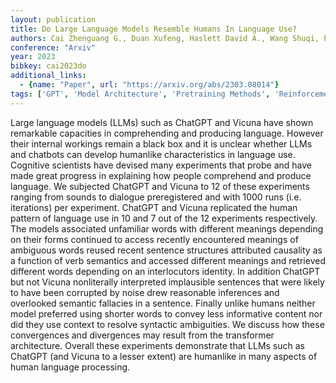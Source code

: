 ```yaml
---
layout: publication
title: Do Large Language Models Resemble Humans In Language Use?
authors: Cai Zhenguang G., Duan Xufeng, Haslett David A., Wang Shuqi, Pickering Martin J.
conference: "Arxiv"
year: 2023
bibkey: cai2023do
additional_links:
  - {name: "Paper", url: "https://arxiv.org/abs/2303.08014"}
tags: ['GPT', 'Model Architecture', 'Pretraining Methods', 'Reinforcement Learning', 'Transformer']
---
```

Large language models (LLMs) such as ChatGPT and Vicuna have shown remarkable capacities in comprehending and producing language. However their internal workings remain a black box and it is unclear whether LLMs and chatbots can develop humanlike characteristics in language use. Cognitive scientists have devised many experiments that probe and have made great progress in explaining how people comprehend and produce language. We subjected ChatGPT and Vicuna to 12 of these experiments ranging from sounds to dialogue preregistered and with 1000 runs (i.e. iterations) per experiment. ChatGPT and Vicuna replicated the human pattern of language use in 10 and 7 out of the 12 experiments respectively. The models associated unfamiliar words with different meanings depending on their forms continued to access recently encountered meanings of ambiguous words reused recent sentence structures attributed causality as a function of verb semantics and accessed different meanings and retrieved different words depending on an interlocutors identity. In addition ChatGPT but not Vicuna nonliterally interpreted implausible sentences that were likely to have been corrupted by noise drew reasonable inferences and overlooked semantic fallacies in a sentence. Finally unlike humans neither model preferred using shorter words to convey less informative content nor did they use context to resolve syntactic ambiguities. We discuss how these convergences and divergences may result from the transformer architecture. Overall these experiments demonstrate that LLMs such as ChatGPT (and Vicuna to a lesser extent) are humanlike in many aspects of human language processing.
